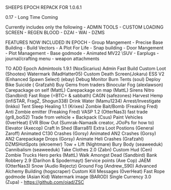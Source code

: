 SHEEPS EPOCH REPACK FOR 1.0.6.1

0.17 - Long Time Coming

Currently includes only the following
	- ADMIN TOOLS
	- CUSTOM LOADING SCREEN
	- REGEN BLOOD
	- DZAI
	- WAI
	- DZMS
	
	
FEATURES NOW INCLUDED IN EPOCH
	- Group Mangement
	- Precise Base Building
	- Build Vectors
	- A Plot For Life
	- Snap building
	- Door Mangement
	- Plot Management
	- Base godmode
	- Animated MV22 \SUV 
	- Earplugs
	- journal/crafting menu
	- weapon attachments
	
	
TO ADD
Epoch Admintools 1.9.1 (NoxSicarius)
Admin Fast Build
Custom Loot (Shootex)
Watermark (MadHatter05)
Custom Death Screen(Jokaru)
ESS V2 (Enhanced Spawn Select) (ebay)
Debug Monitor
Burn Tents (soul)
Deploy Bike
Suicide ( Grafzahl)
Buy Gems from traders
Binocular Fog (alexlawson)
Carepackage on self (MattL)
Carepackage on map (MattL)
Sirens
Nitro (Sandbird)
Fast Rope (=BTC= & sabbath)
CAGN (safezones)
Harvest Hemp (infiSTAR, FragZ, Shogun338)
Drink Water (Mamu1234)
Arrest/Investigate (Inkko)
Tent Sleep Healing 1.1 (Krixes)
Zombie Bait/Bomb (Freaking Fred)
Anti Zombie emitter (Freaking Fred)
VASP 1.2 (OtterNas3)
fast trade (gr8_boi52)
Trade from vehicle + Backpack (Csus)
Paint Vehicles (0verHeat)
EVR Blow Out (Sumrak-Namaslk creator, JOoPs for how to)
Elevator (Axecop)
Craft In Shed (Barra81)
Extra Loot Postions (General Zaroff)
Animated C130 Crashes (Gorsy)
Animated AN2 Crashes (Gorsy)
AN2 Carepackage Drops (Gorsy)
Animate Heli Crashes (Grafzahl)
DZMSHotSpots (ekroemer)
Tow + Lift (Nightmare)
Bury Body (seaweeduk)
Cannibalism (seaweeduk)
Take Clothes 2.0 (Zabn)
Custom Hud (Cen)
Zombie Trucks
Hero perks (MattL)
Walk Amongst Dead (Sandbird)
Bank Robbery 2.9 (Darihon & Spodermayt)
Service points (Axe Cop)
JAEM (OtterNas3)
Snow (Audio Rejectz)
Ground Fog (Andrew_S90)
Advanced Alchemy Building (hogscraper)
Custom Kill Messages (0verHeat)
Fast Rope godmode (Asian Kid)
Watermark image (BAROD)
Single Currency 3.0 (Zupa) - https://github.com/oiad/ZSC